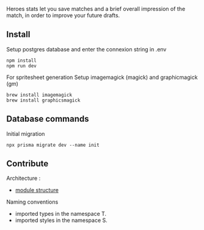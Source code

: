 Heroes stats let you save matches and a brief overall impression of the match, in order to improve your future drafts.

## Install

Setup postgres database and enter the connexion string in .env
```
npm install
npm run dev
```

For spritesheet generation
Setup imagemagick (magick) and graphicmagick (gm)
```
brew install imagemagick
brew install graphicsmagick
```

## Database commands

Initial migration
```
npx prisma migrate dev --name init 
```

## Contribute

Architecture :
- [module structure](https://dev.to/vadorequest/a-2021-guide-about-structuring-your-next-js-project-in-a-flexible-and-efficient-way-472)

Naming conventions
- imported types in the namespace T.
- imported styles in the namespace S.

